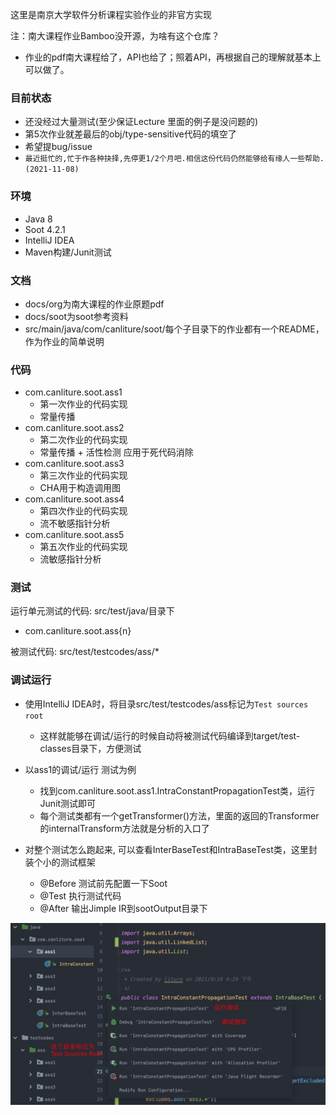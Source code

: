 这里是南京大学软件分析课程实验作业的非官方实现

注：南大课程作业Bamboo没开源，为啥有这个仓库？
- 作业的pdf南大课程给了，API也给了；照着API，再根据自己的理解就基本上可以做了。

### 目前状态
- 还没经过大量测试(至少保证Lecture 里面的例子是没问题的)
- 第5次作业就差最后的obj/type-sensitive代码的填空了
- 希望提bug/issue
- `最近挺忙的,忙于作各种抉择,先停更1/2个月吧.相信这份代码仍然能够给有缘人一些帮助.(2021-11-08)`

### 环境
- Java 8
- Soot 4.2.1
- IntelliJ IDEA
- Maven构建/Junit测试

### 文档
- docs/org为南大课程的作业原题pdf
- docs/soot为soot参考资料
- src/main/java/com/canliture/soot/每个子目录下的作业都有一个README，作为作业的简单说明

### 代码
- com.canliture.soot.ass1
  - 第一次作业的代码实现
  - 常量传播
- com.canliture.soot.ass2
  - 第二次作业的代码实现
  - 常量传播 + 活性检测 应用于死代码消除
- com.canliture.soot.ass3
  - 第三次作业的代码实现
  - CHA用于构造调用图
- com.canliture.soot.ass4
  - 第四次作业的代码实现
  - 流不敏感指针分析
- com.canliture.soot.ass5
  - 第五次作业的代码实现
  - 流敏感指针分析
  
### 测试
运行单元测试的代码: src/test/java/目录下
- com.canliture.soot.ass{n}

被测试代码: src/test/testcodes/ass/*

### 调试运行
- 使用IntelliJ IDEA时，将目录src/test/testcodes/ass标记为`Test sources root`
  - 这样就能够在调试/运行的时候自动将被测试代码编译到target/test-classes目录下，方便测试
- 以ass1的调试/运行 测试为例
  - 找到com.canliture.soot.ass1.IntraConstantPropagationTest类，运行Junit测试即可
  - 每个测试类都有一个getTransformer()方法，里面的返回的Transformer的internalTransform方法就是分析的入口了

- 对整个测试怎么跑起来, 可以查看InterBaseTest和IntraBaseTest类，这里封装个小的测试框架
  - @Before 测试前先配置一下Soot
  - @Test 执行测试代码
  - @After 输出Jimple IR到sootOutput目录下
  
![How-To-Run-Test](./docs/images/How-To-Run.png)


